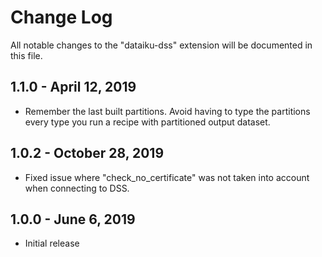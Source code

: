 # Change Log

All notable changes to the "dataiku-dss" extension will be documented in this file.

## 1.1.0 - April 12, 2019

- Remember the last built partitions. Avoid having to type the partitions every type you run a recipe with partitioned output dataset.

## 1.0.2 - October 28, 2019

- Fixed issue where "check_no_certificate" was not taken into account when connecting to DSS.

## 1.0.0 - June 6, 2019

- Initial release

